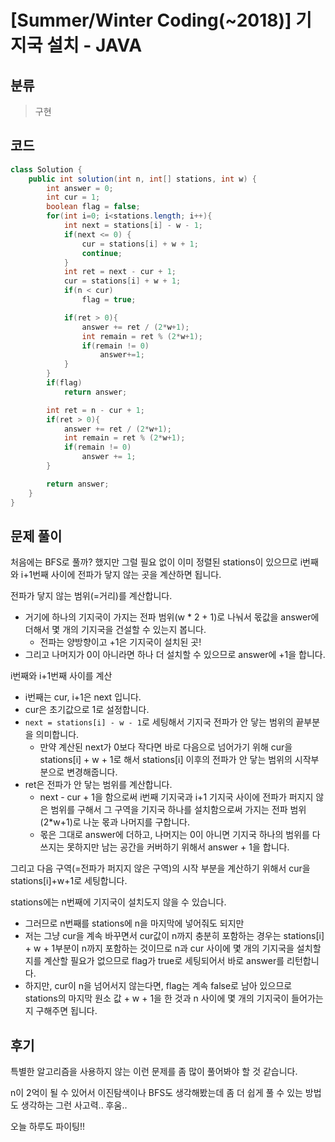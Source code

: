 # [Summer/Winter Coding(~2018)] 기지국 설치 - JAVA

## 분류
> 구현

## 코드
```java
class Solution {
    public int solution(int n, int[] stations, int w) {
        int answer = 0;
        int cur = 1;
        boolean flag = false;
        for(int i=0; i<stations.length; i++){
            int next = stations[i] - w - 1;
            if(next <= 0) {
                cur = stations[i] + w + 1;
                continue;
            }
            int ret = next - cur + 1;
            cur = stations[i] + w + 1;
            if(n < cur)
                flag = true;

            if(ret > 0){
                answer += ret / (2*w+1);
                int remain = ret % (2*w+1);
                if(remain != 0)
                    answer+=1;
            }
        }
        if(flag)
            return answer;

        int ret = n - cur + 1;
        if(ret > 0){
            answer += ret / (2*w+1);
            int remain = ret % (2*w+1);
            if(remain != 0)
                answer += 1;
        }

        return answer;
    }
}
```

## 문제 풀이
처음에는 BFS로 풀까? 했지만 그럴 필요 없이 이미 정렬된 stations이 있으므로 i번째와 i+1번째 사이에 전파가 닿지 않는 곳을 계산하면 됩니다.

전파가 닿지 않는 범위(=거리)를 계산합니다.
   - 거기에 하나의 기지국이 가지는 전파 범위(w * 2 + 1)로 나눠서 몫값을 answer에 더해서 몇 개의 기지국을 건설할 수 있는지 봅니다.
      - 전파는 양방향이고 +1은 기지국이 설치된 곳!
   - 그리고 나머지가 0이 아니라면 하나 더 설치할 수 있으므로 answer에 +1을 합니다.

i번째와 i+1번째 사이를 계산
   - i번째는 cur, i+1은 next 입니다.
   - cur은 초기값으로 1로 설정합니다.
   - `next = stations[i] - w - 1`로 세팅해서 기지국 전파가 안 닿는 범위의 끝부분을 의미합니다.
      - 만약 계산된 next가 0보다 작다면 바로 다음으로 넘어가기 위해 cur을 stations[i] + w + 1로 해서 stations[i] 이후의 전파가 안 닿는 범위의 시작부분으로 변경해줍니다.
   - ret은 전파가 안 닿는 범위를 계산합니다.
      - next - cur + 1을 함으로써 i번째 기지국과 i+1 기지국 사이에 전파가 퍼지지 않은 범위를 구해서 그 구역을 기지국 하나를 설치함으로써 가지는 전파 범위(2*w+1)로 나눈 몫과 나머지를 구합니다.
      - 몫은 그대로 answer에 더하고, 나머지는 0이 아니면 기지국 하나의 범위를 다 쓰지는 못하지만 남는 공간을 커버하기 위해서 answer + 1을 합니다.

그리고 다음 구역(=전파가 퍼지지 않은 구역)의 시작 부분을 계산하기 위해서 cur을 stations[i]+w+1로 세팅합니다.

stations에는 n번째에 기지국이 설치도지 않을 수 있습니다.
   - 그러므로 n번째를 stations에 n을 마지막에 넣어줘도 되지만
   - 저는 그냥 cur을 계속 바꾸면서 cur값이 n까지 충분히 포함하는 경우는 stations[i] + w + 1부분이 n까지 포함하는 것이므로 n과 cur 사이에 몇 개의 기지국을 설치할지를 계산할 필요가 없으므로 flag가 true로 세팅되어서 바로 answer를 리턴합니다.
   - 하지만, cur이 n을 넘어서지 않는다면, flag는 계속 false로 남아 있으므로 stations의 마지막 원소 값 + w + 1을 한 것과 n 사이에 몇 개의 기지국이 들어가는지 구해주면 됩니다.

## 후기
특별한 알고리즘을 사용하지 않는 이런 문제를 좀 많이 풀어봐야 할 것 같습니다.

n이 2억이 될 수 있어서 이진탐색이나 BFS도 생각해봤는데 좀 더 쉽게 풀 수 있는 방법도 생각하는 그런 사고력.. 후움..

오늘 하루도 파이팅!!